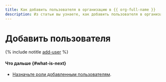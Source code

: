 ```yaml
---
title: Как добавить пользователя в организацию в {{ org-full-name }}
description: Из статьи вы узнаете, как добавить пользователя в организацию.
---
```


# Добавить пользователя

{% include notitle [add-user](../../_includes/organization/add-user.md) %}

#### Что дальше {#what-is-next}

* [Назначьте роли добавленным пользователям](../../iam/operations/roles/grant.md).
